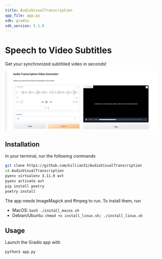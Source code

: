 ```yaml
---
title: AudioVisualTranscription
app_file: app.py
sdk: gradio
sdk_version: 5.1.0
---
```

# Speech to Video Subtitles

Get your synchronized subtitiled video in seconds!

![App screenshot](./app_ex.png)

## Installation

In your terminal, run the following commands

```bash
git clone https://github.com/killian31/AudioVisualTranscription
cd AudioVisualTranscription
pyenv virtualenv 3.11.9 avt
pyenv activate avt
pip install poetry
poetry install
```

The app needs ImageMagick and ffmpeg to run. To install them, run

- MacOS: `bash ./install_macos.sh`
- Debian/Ubuntu: `chmod +x install_linux.sh; ./install_linux.sh`

## Usage

Launch the Gradio app with

```bash
python3 app.py
```
